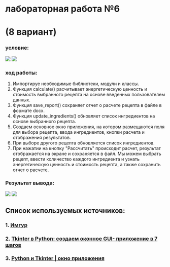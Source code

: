  # лабораторная работа №6
# (8 вариант)
### условие: 
![](https://i.imgur.com/ggse3QS.png)
![](https://i.imgur.com/kgNlAtF.png)
### ход работы:
1. Импортируе необходимые библиотеки, модули и классы.
2. Функция calculate() расчитывает энергетическую ценность и стоимость выбранного рецепта на основе введенных пользователем данных.
3. Функция save_report() сохраняет отчет о расчете рецепта в файле в формате docx.
4. Функция update_ingredients() обновляет список ингредиентов на основе выбранного рецепта.
5. Создаем основное окно приложения, на котором размещаются поля для выбора рецепта, ввода ингредиентов, кнопки расчета и отображения результатов.
6. При выборе другого рецепта обновляется список ингредиентов.
7. При нажатии на кнопку "Рассчитать" происходит расчет, результат отображается на экране и сохраняется в файл.
Мы можем выбрать рецепт, ввести количество каждого ингредиента и узнать энергетическую ценность и стоимость рецепта, а также сохранить отчет о расчете.


### Результат вывода:
![](https://i.imgur.com/EEOUO5U.png)
![](https://i.imgur.com/CCPaSgN.png)

## Список используемых источников:
### 1. [Имгур](https://imgur.com/)
### 2. [Tkinter в Python: создаем оконное GUI- приложение в 7 шагов](https://skillbox.ru/media/code/pishem-desktopprilozhenie-na-python-s-pomoshchyu-tkinter/)
### 3. [Python и Tkinter | окно приложения](https://metanit.com/python/tkinter/1.2.php)
